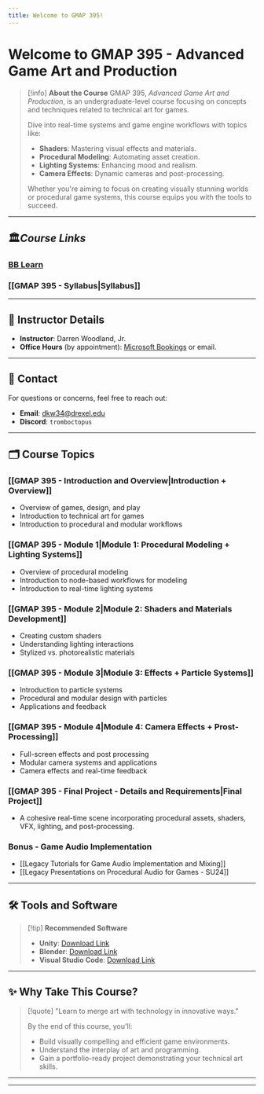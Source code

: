 ```yaml
---
title: Welcome to GMAP 395!
---
```

# Welcome to GMAP 395 - Advanced Game Art and Production

> [!info] **About the Course**
> GMAP 395, *Advanced Game Art and Production*, is an undergraduate-level course focusing on concepts and techniques related to technical art for games. 
> 
> Dive into real-time systems and game engine workflows with topics like:
> - **Shaders**: Mastering visual effects and materials.
> - **Procedural Modeling**: Automating asset creation.
> - **Lighting Systems**: Enhancing mood and realism.
> - **Camera Effects**: Dynamic cameras and post-processing.
>  
> Whether you're aiming to focus on creating visually stunning worlds or procedural game systems, this course equips you with the tools to succeed.

---
## 🏛️***Course Links***
### [BB Learn](https://learn.dcollege.net/ultra/courses/_384869_1/cl/outline)
### [[GMAP 395 - Syllabus|Syllabus]]

---

## 📅 **Instructor Details**

- **Instructor**: Darren Woodland, Jr.  
- **Office Hours** (by appointment): [Microsoft Bookings](https://outlook.office.com/bookwithme/user/8a28cf456da9442e97dda421b09a3af0@drexel.edu/meetingtype/MWYxQdbZA0mCye-WJGVcQw2?anonymous&ep=mCardFromTile) or email.
---
## 📧 **Contact**

For questions or concerns, feel free to reach out:  
- **Email**: dkw34@drexel.edu
- **Discord**: `tromboctopus`

---

## 🗂️ **Course Topics**

### [[GMAP 395 - Introduction and Overview|Introduction + Overview]]
- Overview of games, design, and play
- Introduction to technical art for games
- Introduction to procedural and modular workflows

### [[GMAP 395 - Module 1|Module 1: Procedural Modeling + Lighting Systems]]
- Overview of procedural modeling
- Introduction to node-based workflows for modeling
- Introduction to real-time lighting systems

### [[GMAP 395 - Module 2|Module 2: Shaders and Materials Development]]
- Creating custom shaders
- Understanding lighting interactions
- Stylized vs. photorealistic materials

### [[GMAP 395 - Module 3|Module 3: Effects + Particle Systems]]
- Introduction to particle systems
- Procedural and modular design with particles
- Applications and feedback

### [[GMAP 395 - Module 4|Module 4: Camera Effects + Prost-Processing]]
- Full-screen effects and post processing
- Modular camera systems and applications
- Camera effects and real-time feedback

### [[GMAP 395 - Final Project - Details and Requirements|Final Project]]
- A cohesive real-time scene incorporating procedural assets, shaders, VFX, lighting, and post-processing.

### Bonus - Game Audio Implementation
- [[Legacy Tutorials for Game Audio Implementation and Mixing]]
- [[Legacy Presentations on Procedural Audio for Games - SU24]]

---

## 🛠️ **Tools and Software**

> [!tip] **Recommended Software**
> - **Unity**: [Download Link](https://unity.com/download)
> - **Blender**: [Download Link](https://www.blender.org/download/)
> - **Visual Studio Code**: [Download Link](https://code.visualstudio.com/)

---

## ✨ **Why Take This Course?**

> [!quote] "Learn to merge art with technology in innovative ways."
>
> By the end of this course, you'll:
> - Build visually compelling and efficient game environments.
> - Understand the interplay of art and programming.
> - Gain a portfolio-ready project demonstrating your technical art skills.


---
---